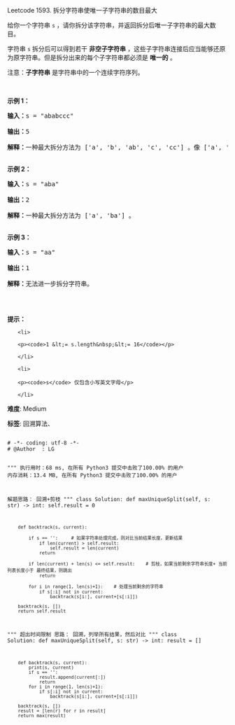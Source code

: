 Leetcode 1593. 拆分字符串使唯一子字符串的数目最大
<p>给你一个字符串 <code>s</code> ，请你拆分该字符串，并返回拆分后唯一子字符串的最大数目。</p>


<p>字符串 <code>s</code> 拆分后可以得到若干 <strong>非空子字符串</strong> ，这些子字符串连接后应当能够还原为原字符串。但是拆分出来的每个子字符串都必须是 <strong>唯一的</strong> 。</p>



<p>注意：<strong>子字符串</strong> 是字符串中的一个连续字符序列。</p>



<p>&nbsp;</p>



<p><strong>示例 1：</strong></p>



<pre><strong>输入：</strong>s = &quot;ababccc&quot;

<strong>输出：</strong>5

<strong>解释：</strong>一种最大拆分方法为 [&#39;a&#39;, &#39;b&#39;, &#39;ab&#39;, &#39;c&#39;, &#39;cc&#39;] 。像 [&#39;a&#39;, &#39;b&#39;, &#39;a&#39;, &#39;b&#39;, &#39;c&#39;, &#39;cc&#39;] 这样拆分不满足题目要求，因为其中的 &#39;a&#39; 和 &#39;b&#39; 都出现了不止一次。

</pre>



<p><strong>示例 2：</strong></p>



<pre><strong>输入：</strong>s = &quot;aba&quot;

<strong>输出：</strong>2

<strong>解释：</strong>一种最大拆分方法为 [&#39;a&#39;, &#39;ba&#39;] 。

</pre>



<p><strong>示例 3：</strong></p>



<pre><strong>输入：</strong>s = &quot;aa&quot;

<strong>输出：</strong>1

<strong>解释：</strong>无法进一步拆分字符串。

</pre>



<p>&nbsp;</p>



<p><strong>提示：</strong></p>



<ul>

	<li>

	<p><code>1 &lt;= s.length&nbsp;&lt;= 16</code></p>

	</li>

	<li>

	<p><code>s</code> 仅包含小写英文字母</p>

	</li>

</ul>





 **难度**: Medium



 **标签**: 回溯算法、 





<div class="hcb_wrap">
<pre class="prism undefined-numbers lang-python" data-lang="Python"><code>
# -*- coding: utf-8 -*-
# @Author  : LG

"""
执行用时：68 ms, 在所有 Python3 提交中击败了100.00% 的用户
内存消耗：13.4 MB, 在所有 Python3 提交中击败了100.00% 的用户

解题思路：
    回溯+剪枝
"""
class Solution:
    def maxUniqueSplit(self, s: str) -> int:
        self.result = 0

        def backtrack(s, current):

            if s == '':     # 如果字符串处理完成，则对比当前结果长度，更新结果
                if len(current) > self.result:
                    self.result = len(current)
                return

            if len(current) + len(s) <= self.result:    # 剪枝，如果当前剩余字符串长度+ 当前列表长度小于 最终结果，则跳出
                return

            for i in range(1, len(s)+1):    # 处理当前剩余的字符串
                if s[:i] not in current:
                    backtrack(s[i:], current+[s[:i]])

        backtrack(s, [])
        return self.result


"""
超出时间限制
思路：
    回溯，列举所有结果，然后对比
"""
class Solution:
    def maxUniqueSplit(self, s: str) -> int:
        result = []

        def backtrack(s, current):
            print(s, current)
            if s == '':
                result.append(current[:])
                return
            for i in range(1, len(s)+1):
                if s[:i] not in current:
                    backtrack(s[i:], current+[s[:i]])

        backtrack(s, [])
        result = [len(r) for r in result]
        return max(result)
</code></pre></div>

